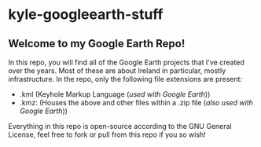 # kyle-googleearth-stuff

## Welcome to my Google Earth Repo!

In this repo, you will find all of the Google Earth projects that I've created over the years. Most of these are about Ireland in particular, mostly infrastructure. In the repo, only the following file extensions are present:

- .kml (Keyhole Markup Language (_used with Google Earth_))
- .kmz: (Houses the above and other files within a .zip file (_also used with Google Earth_))


Everything in this repo is open-source according to the GNU General License, feel free to fork or pull from this repo if you so wish!


